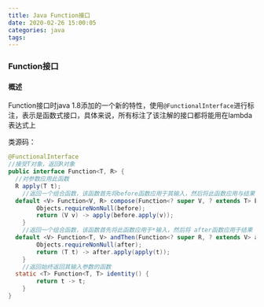 ```yaml
---
title: Java Function接口
date: 2020-02-26 15:00:05
categories: java
tags:
---
```


### Function接口

#### 概述

Function接口时java 1.8添加的一个新的特性，使用`@FunctionalInterface`进行标注，表示是函数式接口，具体来说，所有标注了该注解的接口都将能用在lambda表达式上

类源码：

```java
@FunctionalInterface
//接受T对象，返回R对象
public interface Function<T, R> {
  //对参数应用此函数
  R apply(T t);
    //返回一个组合函数，该函数首先将before函数应用于其输入，然后将此函数应用与结果
  default <V> Function<V, R> compose(Function<? super V, ? extends T> before) {
        Objects.requireNonNull(before);
        return (V v) -> apply(before.apply(v));
    }
    //返回一个组合函数，该函数首先将此函数应用于*输入，然后将 after函数应用于结果
  default <V> Function<T, V> andThen(Function<? super R, ? extends V> after) {
        Objects.requireNonNull(after);
        return (T t) -> after.apply(apply(t));
    }
    //返回始终返回其输入参数的函数
  static <T> Function<T, T> identity() {
        return t -> t;
    }
}

```